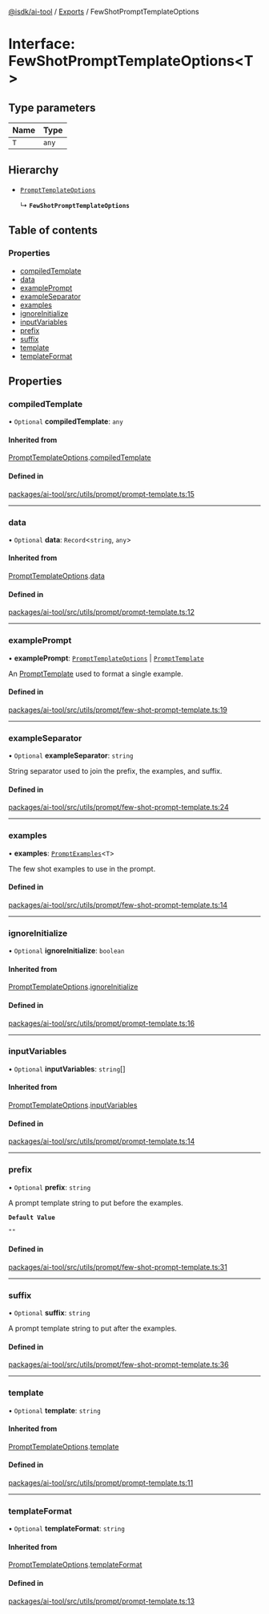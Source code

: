 [@isdk/ai-tool](../README.md) / [Exports](../modules.md) / FewShotPromptTemplateOptions

# Interface: FewShotPromptTemplateOptions\<T\>

## Type parameters

| Name | Type |
| :------ | :------ |
| `T` | `any` |

## Hierarchy

- [`PromptTemplateOptions`](PromptTemplateOptions.md)

  ↳ **`FewShotPromptTemplateOptions`**

## Table of contents

### Properties

- [compiledTemplate](FewShotPromptTemplateOptions.md#compiledtemplate)
- [data](FewShotPromptTemplateOptions.md#data)
- [examplePrompt](FewShotPromptTemplateOptions.md#exampleprompt)
- [exampleSeparator](FewShotPromptTemplateOptions.md#exampleseparator)
- [examples](FewShotPromptTemplateOptions.md#examples)
- [ignoreInitialize](FewShotPromptTemplateOptions.md#ignoreinitialize)
- [inputVariables](FewShotPromptTemplateOptions.md#inputvariables)
- [prefix](FewShotPromptTemplateOptions.md#prefix)
- [suffix](FewShotPromptTemplateOptions.md#suffix)
- [template](FewShotPromptTemplateOptions.md#template)
- [templateFormat](FewShotPromptTemplateOptions.md#templateformat)

## Properties

### compiledTemplate

• `Optional` **compiledTemplate**: `any`

#### Inherited from

[PromptTemplateOptions](PromptTemplateOptions.md).[compiledTemplate](PromptTemplateOptions.md#compiledtemplate)

#### Defined in

[packages/ai-tool/src/utils/prompt/prompt-template.ts:15](https://github.com/isdk/ai-tool.js/blob/c377a1408daee78a2484142b6d99ef7fbbec7c7c/src/utils/prompt/prompt-template.ts#L15)

___

### data

• `Optional` **data**: `Record`\<`string`, `any`\>

#### Inherited from

[PromptTemplateOptions](PromptTemplateOptions.md).[data](PromptTemplateOptions.md#data)

#### Defined in

[packages/ai-tool/src/utils/prompt/prompt-template.ts:12](https://github.com/isdk/ai-tool.js/blob/c377a1408daee78a2484142b6d99ef7fbbec7c7c/src/utils/prompt/prompt-template.ts#L12)

___

### examplePrompt

• **examplePrompt**: [`PromptTemplateOptions`](PromptTemplateOptions.md) \| [`PromptTemplate`](../classes/PromptTemplate.md)

An [PromptTemplate](../classes/PromptTemplate.md) used to format a single example.

#### Defined in

[packages/ai-tool/src/utils/prompt/few-shot-prompt-template.ts:19](https://github.com/isdk/ai-tool.js/blob/c377a1408daee78a2484142b6d99ef7fbbec7c7c/src/utils/prompt/few-shot-prompt-template.ts#L19)

___

### exampleSeparator

• `Optional` **exampleSeparator**: `string`

String separator used to join the prefix, the examples, and suffix.

#### Defined in

[packages/ai-tool/src/utils/prompt/few-shot-prompt-template.ts:24](https://github.com/isdk/ai-tool.js/blob/c377a1408daee78a2484142b6d99ef7fbbec7c7c/src/utils/prompt/few-shot-prompt-template.ts#L24)

___

### examples

• **examples**: [`PromptExamples`](../modules.md#promptexamples)\<`T`\>

The few shot examples to use in the prompt.

#### Defined in

[packages/ai-tool/src/utils/prompt/few-shot-prompt-template.ts:14](https://github.com/isdk/ai-tool.js/blob/c377a1408daee78a2484142b6d99ef7fbbec7c7c/src/utils/prompt/few-shot-prompt-template.ts#L14)

___

### ignoreInitialize

• `Optional` **ignoreInitialize**: `boolean`

#### Inherited from

[PromptTemplateOptions](PromptTemplateOptions.md).[ignoreInitialize](PromptTemplateOptions.md#ignoreinitialize)

#### Defined in

[packages/ai-tool/src/utils/prompt/prompt-template.ts:16](https://github.com/isdk/ai-tool.js/blob/c377a1408daee78a2484142b6d99ef7fbbec7c7c/src/utils/prompt/prompt-template.ts#L16)

___

### inputVariables

• `Optional` **inputVariables**: `string`[]

#### Inherited from

[PromptTemplateOptions](PromptTemplateOptions.md).[inputVariables](PromptTemplateOptions.md#inputvariables)

#### Defined in

[packages/ai-tool/src/utils/prompt/prompt-template.ts:14](https://github.com/isdk/ai-tool.js/blob/c377a1408daee78a2484142b6d99ef7fbbec7c7c/src/utils/prompt/prompt-template.ts#L14)

___

### prefix

• `Optional` **prefix**: `string`

A prompt template string to put before the examples.

**`Default Value`**

`""`

#### Defined in

[packages/ai-tool/src/utils/prompt/few-shot-prompt-template.ts:31](https://github.com/isdk/ai-tool.js/blob/c377a1408daee78a2484142b6d99ef7fbbec7c7c/src/utils/prompt/few-shot-prompt-template.ts#L31)

___

### suffix

• `Optional` **suffix**: `string`

A prompt template string to put after the examples.

#### Defined in

[packages/ai-tool/src/utils/prompt/few-shot-prompt-template.ts:36](https://github.com/isdk/ai-tool.js/blob/c377a1408daee78a2484142b6d99ef7fbbec7c7c/src/utils/prompt/few-shot-prompt-template.ts#L36)

___

### template

• `Optional` **template**: `string`

#### Inherited from

[PromptTemplateOptions](PromptTemplateOptions.md).[template](PromptTemplateOptions.md#template)

#### Defined in

[packages/ai-tool/src/utils/prompt/prompt-template.ts:11](https://github.com/isdk/ai-tool.js/blob/c377a1408daee78a2484142b6d99ef7fbbec7c7c/src/utils/prompt/prompt-template.ts#L11)

___

### templateFormat

• `Optional` **templateFormat**: `string`

#### Inherited from

[PromptTemplateOptions](PromptTemplateOptions.md).[templateFormat](PromptTemplateOptions.md#templateformat)

#### Defined in

[packages/ai-tool/src/utils/prompt/prompt-template.ts:13](https://github.com/isdk/ai-tool.js/blob/c377a1408daee78a2484142b6d99ef7fbbec7c7c/src/utils/prompt/prompt-template.ts#L13)
